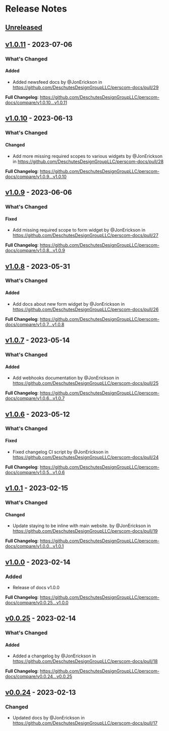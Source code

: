 # Release Notes

## [Unreleased](https://github.com/DeschutesDesignGroupLLC/perscom-docs/compare/v1.0.11...HEAD)

## [v1.0.11](https://github.com/DeschutesDesignGroupLLC/perscom-docs/compare/v1.0.10...v1.0.11) - 2023-07-06

<!-- Release notes generated using configuration in .github/release.yml at v1.0.11 -->
### What's Changed

#### Added

- Added newsfeed docs by @JonErickson in https://github.com/DeschutesDesignGroupLLC/perscom-docs/pull/29

**Full Changelog**: https://github.com/DeschutesDesignGroupLLC/perscom-docs/compare/v1.0.10...v1.0.11

## [v1.0.10](https://github.com/DeschutesDesignGroupLLC/perscom-docs/compare/v1.0.9...v1.0.10) - 2023-06-13

<!-- Release notes generated using configuration in .github/release.yml at v1.0.10 -->
### What's Changed

#### Changed

- Add more missing required scopes to various widgets by @JonErickson in https://github.com/DeschutesDesignGroupLLC/perscom-docs/pull/28

**Full Changelog**: https://github.com/DeschutesDesignGroupLLC/perscom-docs/compare/v1.0.9...v1.0.10

## [v1.0.9](https://github.com/DeschutesDesignGroupLLC/perscom-docs/compare/v1.0.8...v1.0.9) - 2023-06-06

<!-- Release notes generated using configuration in .github/release.yml at v1.0.9 -->
### What's Changed

#### Fixed

- Add missing required scope to form widget by @JonErickson in https://github.com/DeschutesDesignGroupLLC/perscom-docs/pull/27

**Full Changelog**: https://github.com/DeschutesDesignGroupLLC/perscom-docs/compare/v1.0.8...v1.0.9

## [v1.0.8](https://github.com/DeschutesDesignGroupLLC/perscom-docs/compare/v1.0.7...v1.0.8) - 2023-05-31

<!-- Release notes generated using configuration in .github/release.yml at v1.0.8 -->
### What's Changed

#### Added

- Add docs about new form widget by @JonErickson in https://github.com/DeschutesDesignGroupLLC/perscom-docs/pull/26

**Full Changelog**: https://github.com/DeschutesDesignGroupLLC/perscom-docs/compare/v1.0.7...v1.0.8

## [v1.0.7](https://github.com/DeschutesDesignGroupLLC/perscom-docs/compare/v1.0.6...v1.0.7) - 2023-05-14

<!-- Release notes generated using configuration in .github/release.yml at v1.0.7 -->
### What's Changed

#### Added

- Add webhooks documentation by @JonErickson in https://github.com/DeschutesDesignGroupLLC/perscom-docs/pull/25

**Full Changelog**: https://github.com/DeschutesDesignGroupLLC/perscom-docs/compare/v1.0.6...v1.0.7

## [v1.0.6](https://github.com/DeschutesDesignGroupLLC/perscom-docs/compare/v1.0.1...v1.0.6) - 2023-05-12

<!-- Release notes generated using configuration in .github/release.yml at v1.0.6 -->
### What's Changed

#### Fixed

- Fixed changelog CI script by @JonErickson in https://github.com/DeschutesDesignGroupLLC/perscom-docs/pull/24

**Full Changelog**: https://github.com/DeschutesDesignGroupLLC/perscom-docs/compare/v1.0.5...v1.0.6

## [v1.0.1](https://github.com/DeschutesDesignGroupLLC/perscom-docs/compare/v1.0.1...v1.0.1) - 2023-02-15

<!-- Release notes generated using configuration in .github/release.yml at v1.0.1 -->
### What's Changed

#### Changed

- Update staying to be inline with main website. by @JonErickson in https://github.com/DeschutesDesignGroupLLC/perscom-docs/pull/19

**Full Changelog**: https://github.com/DeschutesDesignGroupLLC/perscom-docs/compare/v1.0.0...v1.0.1

## [v1.0.0](https://github.com/DeschutesDesignGroupLLC/perscom-docs/compare/v0.0.25...v1.0.0) - 2023-02-14

### Added

- Release of docs v1.0.0

**Full Changelog**: https://github.com/DeschutesDesignGroupLLC/perscom-docs/compare/v0.0.25...v1.0.0

## [v0.0.25](https://github.com/DeschutesDesignGroupLLC/perscom-docs/compare/v0.0.24...v0.0.25) - 2023-02-14

<!-- Release notes generated using configuration in .github/release.yml at v0.0.25 -->
### What's Changed

#### Added

- Added a changelog by @JonErickson in https://github.com/DeschutesDesignGroupLLC/perscom-docs/pull/18

**Full Changelog**: https://github.com/DeschutesDesignGroupLLC/perscom-docs/compare/v0.0.24...v0.0.25

## [v0.0.24](https://github.com/DeschutesDesignGroupLLC/perscom-docs/compare/v0.0.23...v0.0.24) - 2023-02-13

### Changed

- Updated docs by @JonErickson in https://github.com/DeschutesDesignGroupLLC/perscom-docs/pull/17
